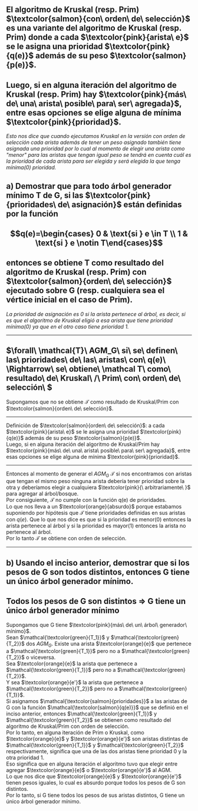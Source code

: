 El algoritmo de Kruskal (resp. Prim) $\textcolor{salmon}{con\ orden\ de\ selección}$ es una variante del algoritmo de Kruskal (resp. Prim) donde a cada $\textcolor{pink}{arista\ e}$ se le asigna una prioridad $\textcolor{pink}{q(e)}$ además de su peso $\textcolor{salmon}{p(e)}$.
---

Luego, si en alguna iteración del algoritmo de Kruskal (resp. Prim) hay $\textcolor{pink}{más\ de\ una\ arista\
posible\ para\ ser\ agregada}$, entre esas opciones se elige alguna de mínima $\textcolor{pink}{prioridad}$.
---

*Esto nos dice que cuando ejecutamos Kruskal en la versión con orden de selección cada arista además de tener un peso asignado también tiene asignada una prioridad por lo cual al momento de elegir una arista como "menor" para las aristas que tengan igual peso se tendrá en cuenta cuál es la prioridad de cada arista para ser elegida y será elegida la que tenga mínima(0) prioridad.*

a) Demostrar que para todo árbol generador mínimo T de G, si las $\textcolor{pink}{prioridades\ de\ asignación}$ están definidas por la función
---

$$q(e)=\begin{cases} 0 & \text{si } e \in T \\ 1 & \text{si } e \notin T\end{cases}$$
---

entonces se obtiene T como resultado del algoritmo de Kruskal (resp. Prim) con $\textcolor{salmon}{orden\ de\ selección}$ ejecutado sobre G (resp. cualquiera sea el vértice inicial en el caso de Prim).
---

*La prioridad de asignación es 0 si la arista pertenece al árbol, es decir, si es que el algoritmo de Kruskal eligió a esa arista que tiene prioridad mínima(0) ya que en el otro caso tiene prioridad 1.*

---

$\forall\ \mathcal{T}\ AGM_G\ si\ se\ definen\ las\ prioridades\ de\ las\ aristas\ con\ q(e)\ \Rightarrow\ se\ obtiene\ \mathcal T\ como\ resultado\ de\ Kruskal\ /\ Prim\ con\ orden\ de\ selección\ $
---

Supongamos que no se obtiene $\mathcal T$ como resultado de Kruskal/Prim con $\textcolor{salmon}{orden\ de\ selección}$.

---

Definición de $\textcolor{salmon}{orden\ de\ selección}$: a cada $\textcolor{pink}{arista\ e}$ se le asigna una prioridad $\textcolor{pink}{q(e)}$ además de su peso $\textcolor{salmon}{p(e)}$.\
Luego, si en alguna iteración del algoritmo de Kruskal/Prim hay $\textcolor{pink}{más\ de\ una\ arista\ posible\ para\ ser\ agregada}$, entre esas opciones se elige alguna de mínima $\textcolor{pink}{prioridad}$.

---

Entonces al momento de generar el $AGM_G\ \mathcal T$ si nos encontramos con aristas que tengan el mismo peso ninguna arista debería tener prioridad sobre la otra y deberíamos elegir a cualquiera $\textcolor{pink}{\ arbitrariamente\ }$ para agregar al árbol/bosque.\
Por consiguiente, $\mathcal T$ no cumple con la función q(e) de prioridades.\
Lo que nos lleva a un $\textcolor{orange}{absurdo}$ porque estabamos suponiendo por hipótesis que $\mathcal T$ tiene prioridades definidas en sus aristas con $q(e)$. Que lo que nos dice es que si la prioridad es menor(0) entonces la arista pertenece al árbol y si la prioridad es mayor(1) entonces la arista no pertenece al árbol.\
Por lo tanto $\mathcal T$ se obtiene con orden de selección.

---

b) Usando el inciso anterior, demostrar que si los pesos de G son todos distintos, entonces G tiene un único árbol generador mínimo.
---

Todos los pesos de G son distintos $\Rightarrow$ G tiene un único árbol generador mínimo
---

Supongamos que G tiene $\textcolor{pink}{más\ de\ un\ árbol\ generador\ mínimo}$.\
Sean $\mathcal{\textcolor{green}{T_1}}$ y $\mathcal{\textcolor{green}{T_2}}$ dos $AGM_G$.
Existe una arista $\textcolor{orange}{e}$ que pertenece a $\mathcal{\textcolor{green}{T_1}}$ pero no a $\mathcal{\textcolor{green}{T_2}}$ o viceversa.\
Sea $\textcolor{orange}{e}$ la arista que pertenece a $\mathcal{\textcolor{green}{T_1}}$ pero no a $\mathcal{\textcolor{green}{T_2}}$.\
Y sea $\textcolor{orange}{e'}$ la arista que pertenece a $\mathcal{\textcolor{green}{T_2}}$ pero no a $\mathcal{\textcolor{green}{T_1}}$.\
Si asignamos $\mathcal{\textcolor{salmon}{prioridades}}$ a las aristas de G con la función $\mathcal{\textcolor{salmon}{q(e)}}$ que se definió en el inciso anterior, entonces $\mathcal{\textcolor{green}{T_1}}$ y $\mathcal{\textcolor{green}{T_2}}$ se obtienen como resultado del algoritmo de Kruskal/Prim con orden de selección.\
Por lo tanto, en alguna iteración de Prim o Kruskal, como $\textcolor{orange}{e}$ y $\textcolor{orange}{e'}$ son aristas distintas de $\mathcal{\textcolor{green}{T_1}}$ y $\mathcal{\textcolor{green}{T_2}}$ respectivamente, significa que una de las dos aristas tiene prioridad 0 y la otra prioridad 1.\
Eso significa que en alguna iteración el algoritmo tuvo que elegir entre agregar $\textcolor{orange}{e}$ o $\textcolor{orange}{e'}$ al AGM.\
Lo que nos dice que $\textcolor{orange}{e}$ y $\textcolor{orange}{e'}$ tienen pesos iguales, lo cual es absurdo porque todos los pesos de G son distintos.\
Por lo tanto, si G tiene todos los pesos de sus aristas distintos, G tiene un único árbol generador mínimo.